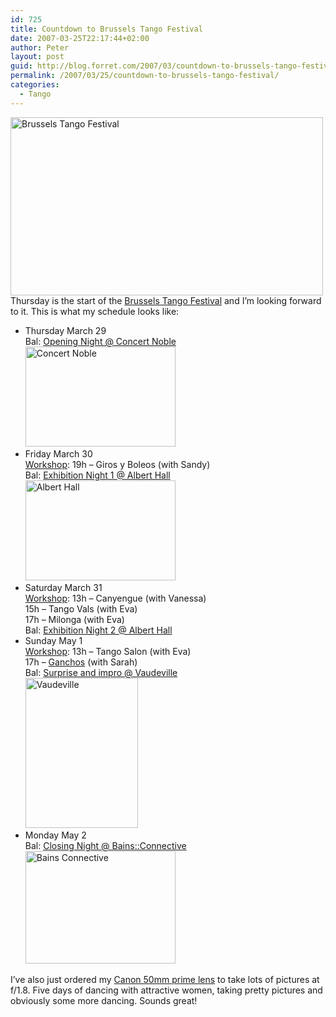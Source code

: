 ```yaml
---
id: 725
title: Countdown to Brussels Tango Festival
date: 2007-03-25T22:17:44+02:00
author: Peter
layout: post
guid: http://blog.forret.com/2007/03/countdown-to-brussels-tango-festival/
permalink: /2007/03/25/countdown-to-brussels-tango-festival/
categories:
  - Tango
---
```

[<img  src="http://farm1.static.flickr.com/150/399224265_31a73616e8.jpg" width="500" height="285" alt="Brussels Tango Festival" />](http://blog.brusselstangofestival.be/ "Photo Sharing")  
Thursday is the start of the [Brussels Tango Festival](http://blog.brusselstangofestival.be/) and I&#8217;m looking forward to it. This is what my schedule looks like:

  * Thursday March 29  
    Bal: [Opening Night @ Concert Noble](http://blog.brusselstangofestival.be/edition-2007/salons/opening-night-concert-noble/)  
    [<img  src="http://farm1.static.flickr.com/171/400599151_381133e7d3_m.jpg" width="240" height="160" alt="Concert Noble" />](http://www.flickr.com/photos/pforret/400599151/ "Photo Sharing")
  * Friday March 30  
    [Workshop](http://blog.brusselstangofestival.be/edition-2007/workshops/#friday): 19h &#8211; Giros y Boleos (with Sandy)  
    Bal: [Exhibition Night 1 @ Albert Hall](http://blog.brusselstangofestival.be/edition-2007/salons/exhibition-night-i-albert-hall/)  
    [<img  src="http://farm1.static.flickr.com/149/400599235_ffa6246092_m.jpg" width="240" height="160" alt="Albert Hall" />](http://www.flickr.com/photos/pforret/400599235/ "Photo Sharing")
  * Saturday March 31  
    [Workshop](http://blog.brusselstangofestival.be/edition-2007/workshops/#saturday): 13h &#8211; Canyengue (with Vanessa)  
    15h &#8211; Tango Vals (with Eva)  
    17h &#8211; Milonga (with Eva)  
    Bal: [Exhibition Night 2 @ Albert Hall](http://blog.brusselstangofestival.be/edition-2007/salons/exhibition-night-ii-albert-hall/)
  * Sunday May 1  
    [Workshop](http://blog.brusselstangofestival.be/edition-2007/workshops/#sunday): 13h &#8211; Tango Salon (with Eva)  
    17h &#8211; [Ganchos](http://www.easytango.com/dance/Gancho) (with Sarah)  
    Bal: [Surprise and impro @ Vaudeville](http://blog.brusselstangofestival.be/edition-2007/salons/surprise-impro-vaudeville/)  
    [<img  src="http://farm1.static.flickr.com/163/400598963_e00629a5e5_m.jpg" width="180" height="240" alt="Vaudeville" />](http://www.flickr.com/photos/pforret/400598963/ "Photo Sharing")
  * Monday May 2  
    Bal: [Closing Night @ Bains::Connective](http://blog.brusselstangofestival.be/edition-2007/salons/closing-night-bainscollective/)  
    [<img  src="http://farm1.static.flickr.com/167/400599050_46237f0b2f_m.jpg" width="240" height="180" alt="Bains Connective" />](http://www.flickr.com/photos/pforret/400599050/ "Photo Sharing")

I&#8217;ve also just ordered my [Canon 50mm prime lens](http://www.fotokonijnenberg.be/product_details.php?id_product=650) to take lots of pictures at f/1.8. Five days of dancing with attractive women, taking pretty pictures and obviously some more dancing. Sounds great!